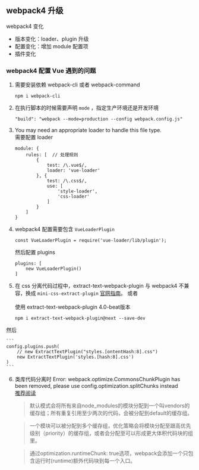 ## webpack4 升级

webpack4 变化

* 版本变化：loader、plugin 升级
* 配置变化：增加 module 配置项
* 插件变化

### webpack4 配置 Vue 遇到的问题

1. 需要安装依赖 webpack-cli 或者 webpack-command
	```
	npm i webpack-cli
	```

2. 在执行脚本的时候需要声明 `mode` ，指定生产环境还是开发环境
	```
	"build": "webpack --mode=production --config webpack.config.js"
	```

3. You may need an appropriate loader to handle this file type.<br /> 
	需要配置 loader 
	
 	```
 	module: {
        rules: [  // 处理规则
            {
                test: /\.vue$/,
                loader: 'vue-loader'
            }, {
                test: /\.css$/,
                use: [
                    'style-loader', 
                    'css-loader'
                ]
            }
        ]
    }
 	```
 
4. webpack4 配置需要包含 `VueLoaderPlugin `
 	
 	```
 	const VueLoaderPlugin = require('vue-loader/lib/plugin');
 	```
 	
 	然后配置 plugins
 	
 	```
 	plugins: [
        new VueLoaderPlugin()
    ]
 	```
 	
5. 在 css 分离代码过程中，extract-text-webpack-plugin 与 webpack4 不兼容，换成 `mini-css-extract-plugin` [官网指南](https://www.npmjs.com/package/mini-css-extract-plugin)。 或者 <br /><br />
使用 extract-text-webpack-plugin 4.0-beat版本

	```
	npm i extract-text-webpack-plugin@next --save-dev
	```
然后

	```
	config.plugins.push(
	    // new ExtractTextPlugin("styles.[ontentHash:8].css")
	    new ExtractTextPlugin('styles.[hash:8].css')
	)
	```

6. 类库代码分离时 Error: webpack.optimize.CommonsChunkPlugin has been removed, please use config.optimization.splitChunks instead <br />
	[推荐阅读](https://blog.csdn.net/songluyi/article/details/79419118)
	> 默认模式会将所有来自node_modules的模块分配到一个叫vendors的缓存组；所有重复引用至少两次的代码，会被分配到default的缓存组。

	> 一个模块可以被分配到多个缓存组，优化策略会将模块分配至跟高优先级别（priority）的缓存组，或者会分配至可以形成更大体积代码块的组里。
	
	> 通过optimization.runtimeChunk: true选项，webpack会添加一个只包含运行时(runtime)额外代码块到每一个入口。
